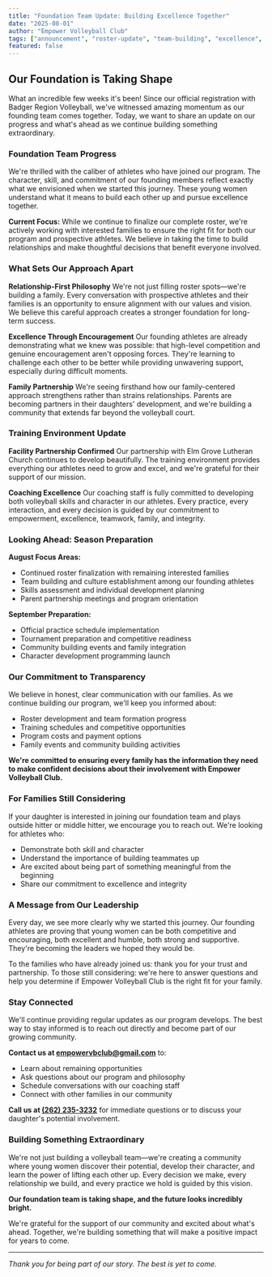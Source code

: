 ```yaml
---
title: "Foundation Team Update: Building Excellence Together"
date: "2025-08-01"
author: "Empower Volleyball Club"
tags: ["announcement", "roster-update", "team-building", "excellence", "community"]
featured: false
---
```


## Our Foundation is Taking Shape

What an incredible few weeks it's been! Since our official registration with Badger Region Volleyball, we've witnessed amazing momentum as our founding team comes together. Today, we want to share an update on our progress and what's ahead as we continue building something extraordinary.

### Foundation Team Progress

We're thrilled with the caliber of athletes who have joined our program. The character, skill, and commitment of our founding members reflect exactly what we envisioned when we started this journey. These young women understand what it means to build each other up and pursue excellence together.

**Current Focus:**
While we continue to finalize our complete roster, we're actively working with interested families to ensure the right fit for both our program and prospective athletes. We believe in taking the time to build relationships and make thoughtful decisions that benefit everyone involved.

### What Sets Our Approach Apart

**Relationship-First Philosophy**
We're not just filling roster spots—we're building a family. Every conversation with prospective athletes and their families is an opportunity to ensure alignment with our values and vision. We believe this careful approach creates a stronger foundation for long-term success.

**Excellence Through Encouragement**
Our founding athletes are already demonstrating what we knew was possible: that high-level competition and genuine encouragement aren't opposing forces. They're learning to challenge each other to be better while providing unwavering support, especially during difficult moments.

**Family Partnership**
We're seeing firsthand how our family-centered approach strengthens rather than strains relationships. Parents are becoming partners in their daughters' development, and we're building a community that extends far beyond the volleyball court.

### Training Environment Update

**Facility Partnership Confirmed**
Our partnership with Elm Grove Lutheran Church continues to develop beautifully. The training environment provides everything our athletes need to grow and excel, and we're grateful for their support of our mission.

**Coaching Excellence**
Our coaching staff is fully committed to developing both volleyball skills and character in our athletes. Every practice, every interaction, and every decision is guided by our commitment to empowerment, excellence, teamwork, family, and integrity.

### Looking Ahead: Season Preparation

**August Focus Areas:**
- Continued roster finalization with remaining interested families
- Team building and culture establishment among our founding athletes
- Skills assessment and individual development planning
- Parent partnership meetings and program orientation

**September Preparation:**
- Official practice schedule implementation
- Tournament preparation and competitive readiness
- Community building events and family integration
- Character development programming launch

### Our Commitment to Transparency

We believe in honest, clear communication with our families. As we continue building our program, we'll keep you informed about:
- Roster development and team formation progress
- Training schedules and competitive opportunities
- Program costs and payment options
- Family events and community building activities

**We're committed to ensuring every family has the information they need to make confident decisions about their involvement with Empower Volleyball Club.**

### For Families Still Considering

If your daughter is interested in joining our foundation team and plays outside hitter or middle hitter, we encourage you to reach out. We're looking for athletes who:
- Demonstrate both skill and character
- Understand the importance of building teammates up
- Are excited about being part of something meaningful from the beginning
- Share our commitment to excellence and integrity

### A Message from Our Leadership

Every day, we see more clearly why we started this journey. Our founding athletes are proving that young women can be both competitive and encouraging, both excellent and humble, both strong and supportive. They're becoming the leaders we hoped they would be.

To the families who have already joined us: thank you for your trust and partnership. To those still considering: we're here to answer questions and help you determine if Empower Volleyball Club is the right fit for your family.

### Stay Connected

We'll continue providing regular updates as our program develops. The best way to stay informed is to reach out directly and become part of our growing community.

**Contact us at [empowervbclub@gmail.com](mailto:empowervbclub@gmail.com)** to:
- Learn about remaining opportunities
- Ask questions about our program and philosophy
- Schedule conversations with our coaching staff
- Connect with other families in our community

**Call us at [(262) 235-3232](tel:2622353232)** for immediate questions or to discuss your daughter's potential involvement.

### Building Something Extraordinary

We're not just building a volleyball team—we're creating a community where young women discover their potential, develop their character, and learn the power of lifting each other up. Every decision we make, every relationship we build, and every practice we hold is guided by this vision.

**Our foundation team is taking shape, and the future looks incredibly bright.**

We're grateful for the support of our community and excited about what's ahead. Together, we're building something that will make a positive impact for years to come.

---

*Thank you for being part of our story. The best is yet to come.* 